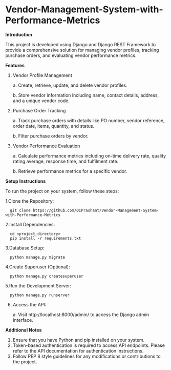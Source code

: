 # Vendor-Management-System-with-Performance-Metrics
**Introduction**

This project is developed using Django and Django REST Framework to provide a comprehensive solution for managing vendor profiles, tracking purchase orders, and evaluating vendor performance metrics.

**Features**


1. Vendor Profile Management

      a. Create, retrieve, update, and delete vendor profiles.

      b. Store vendor information including name, contact details, address, and a unique vendor code.

2. Purchase Order Tracking

      a. Track purchase orders with details like PO number, vendor reference, order date, items, quantity, and status.

      b. Filter purchase orders by vendor.

3. Vendor Performance Evaluation

      a. Calculate performance metrics including on-time delivery rate, quality rating average, response time, and fulfilment rate.

      b. Retrieve performance metrics for a specific vendor.

**Setup Instructions**

To run the project on your system, follow these steps:

1.Clone the Repository:

      git clone https://github.com/01Prashant/Vendor-Management-System-with-Performance-Metrics

2.Install Dependencies:

      cd <project_directory>
      pip install -r requirements.txt

3.Database Setup:

      python manage.py migrate

4.Create Superuser (Optional):

      python manage.py createsuperuser

5.Run the Development Server:

      python manage.py runserver

6. Access the API:

      a. Visit http://localhost:8000/admin/ to access the Django admin interface.

**Additional Notes**

1. Ensure that you have Python and pip installed on your system.
2. Token-based authentication is required to access API endpoints. Please refer to the API documentation for authentication instructions.
3. Follow PEP 8 style guidelines for any modifications or contributions to the project.
